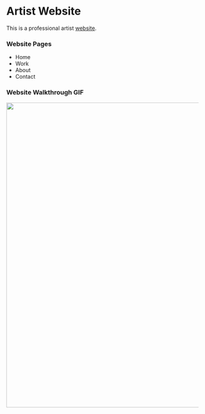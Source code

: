 # Artist Website

This is a professional artist [website](https://joeythomasart.com/). 


### Website Pages
- Home
- Work
- About
- Contact

### Website Walkthrough GIF

<img src="https://i.imgur.com/Lc8eHhO.gif" width=800><br>
